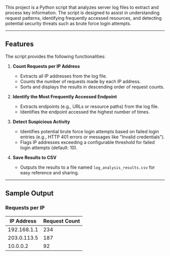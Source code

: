 This project is a Python script that analyzes server log files to extract and process key information. The script is designed to assist in understanding request patterns, identifying frequently accessed resources, and detecting potential security threats such as brute force login attempts.

---

## Features

The script provides the following functionalities:

1. **Count Requests per IP Address**  
   - Extracts all IP addresses from the log file.  
   - Counts the number of requests made by each IP address.  
   - Sorts and displays the results in descending order of request counts.

2. **Identify the Most Frequently Accessed Endpoint**  
   - Extracts endpoints (e.g., URLs or resource paths) from the log file.  
   - Identifies the endpoint accessed the highest number of times.

3. **Detect Suspicious Activity**  
   - Identifies potential brute force login attempts based on failed login entries (e.g., HTTP 401 errors or messages like "Invalid credentials").  
   - Flags IP addresses exceeding a configurable threshold for failed login attempts (default: 10).  

4. **Save Results to CSV**  
   - Outputs the results to a file named `log_analysis_results.csv` for easy reference and sharing.  

---

## Sample Output

### **Requests per IP**  
| IP Address      | Request Count |  
|-----------------|---------------|  
| 192.168.1.1     | 234           |  
| 203.0.113.5     | 187           |  
| 10.0.0.2        | 92            |  
